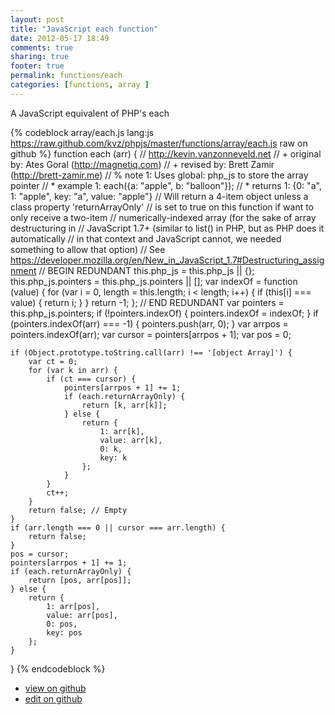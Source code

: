 ```yaml
---
layout: post
title: "JavaScript each function"
date: 2012-05-17 18:49
comments: true
sharing: true
footer: true
permalink: functions/each
categories: [functions, array ]
---
```

A JavaScript equivalent of PHP's each
<!-- more -->
{% codeblock array/each.js lang:js https://raw.github.com/kvz/phpjs/master/functions/array/each.js raw on github %}
function each (arr) {
    // http://kevin.vanzonneveld.net
    // +   original by: Ates Goral (http://magnetiq.com) 
    // +    revised by: Brett Zamir (http://brett-zamir.me)
    // %        note 1: Uses global: php_js to store the array pointer
    // *     example 1: each({a: "apple", b: "balloon"});
    // *     returns 1: {0: "a", 1: "apple", key: "a", value: "apple"}
    //  Will return a 4-item object unless a class property 'returnArrayOnly'
    //  is set to true on this function if want to only receive a two-item
    //  numerically-indexed array (for the sake of array destructuring in
    //  JavaScript 1.7+ (similar to list() in PHP, but as PHP does it automatically
    //  in that context and JavaScript cannot, we needed something to allow that option)
    //  See https://developer.mozilla.org/en/New_in_JavaScript_1.7#Destructuring_assignment
    // BEGIN REDUNDANT
    this.php_js = this.php_js || {};
    this.php_js.pointers = this.php_js.pointers || [];
    var indexOf = function (value) {
        for (var i = 0, length = this.length; i < length; i++) {
            if (this[i] === value) {
                return i;
            }
        }
        return -1;
    };
    // END REDUNDANT
    var pointers = this.php_js.pointers;
    if (!pointers.indexOf) {
        pointers.indexOf = indexOf;
    }
    if (pointers.indexOf(arr) === -1) {
        pointers.push(arr, 0);
    }
    var arrpos = pointers.indexOf(arr);
    var cursor = pointers[arrpos + 1];
    var pos = 0;

    if (Object.prototype.toString.call(arr) !== '[object Array]') {
        var ct = 0;
        for (var k in arr) {
            if (ct === cursor) {
                pointers[arrpos + 1] += 1;
                if (each.returnArrayOnly) {
                    return [k, arr[k]];
                } else {
                    return {
                        1: arr[k],
                        value: arr[k],
                        0: k,
                        key: k
                    };
                }
            }
            ct++;
        }
        return false; // Empty
    }
    if (arr.length === 0 || cursor === arr.length) {
        return false;
    }
    pos = cursor;
    pointers[arrpos + 1] += 1;
    if (each.returnArrayOnly) {
        return [pos, arr[pos]];
    } else {
        return {
            1: arr[pos],
            value: arr[pos],
            0: pos,
            key: pos
        };
    }
}
{% endcodeblock %}
<ul>
 <li><a href="https://github.com/kvz/phpjs/blob/master/functions/array/each.js">view on github</a></li>
 <li><a href="https://github.com/kvz/phpjs/edit/master/functions/array/each.js">edit on github</a></li>
</ul>
